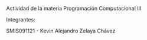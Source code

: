 
Actividad de la materia Programación Computacional III

Integrantes:

SMIS091121 - Kevin Alejandro Zelaya Chávez
